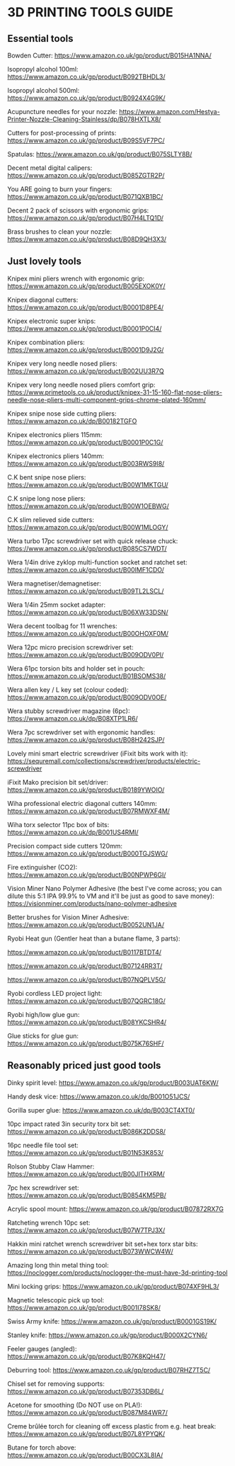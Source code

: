 # 3D PRINTING TOOLS GUIDE

## Essential tools

Bowden Cutter: https://www.amazon.co.uk/gp/product/B015HA1NNA/

Isopropyl alcohol 100ml: https://www.amazon.co.uk/gp/product/B092TBHDL3/

Isopropyl alcohol 500ml: https://www.amazon.co.uk/gp/product/B0924X4G9K/

Acupuncture needles for your nozzle: https://www.amazon.com/Hestya-Printer-Nozzle-Cleaning-Stainless/dp/B078HXTLX8/

Cutters for post-processing of prints: https://www.amazon.co.uk/gp/product/B09S5VF7PC/

Spatulas: https://www.amazon.co.uk/gp/product/B075SLTY8B/

Decent metal digital calipers: https://www.amazon.co.uk/gp/product/B085ZGTR2P/

You ARE going to burn your fingers: https://www.amazon.co.uk/gp/product/B071QXB1BC/

Decent 2 pack of scissors with ergonomic grips: https://www.amazon.co.uk/gp/product/B07H4LTQ1D/

Brass brushes to clean your nozzle: https://www.amazon.co.uk/gp/product/B08D9QH3X3/

## Just lovely tools

Knipex mini pliers wrench with ergonomic grip: https://www.amazon.co.uk/gp/product/B005EXOK0Y/

Knipex diagonal cutters: https://www.amazon.co.uk/gp/product/B0001D8PE4/

Knipex electronic super knips: https://www.amazon.co.uk/gp/product/B0001P0CI4/ 

Knipex combination pliers: https://www.amazon.co.uk/gp/product/B0001D9J2G/

Knipex very long needle nosed pliers: https://www.amazon.co.uk/gp/product/B002UU3R7Q

Knipex very long needle nosed pliers comfort grip: https://www.primetools.co.uk/product/knipex-31-15-160-flat-nose-pliers-needle-nose-pliers-multi-component-grips-chrome-plated-160mm/

Knipex snipe nose side cutting pliers: https://www.amazon.co.uk/dp/B00182TGFO

Knipex electronics pliers 115mm: https://www.amazon.co.uk/gp/product/B0001P0C1G/

Knipex electronics pliers 140mm: https://www.amazon.co.uk/gp/product/B003RWS9I8/

C.K bent snipe nose pliers: https://www.amazon.co.uk/gp/product/B00W1MKTGU/

C.K snipe long nose pliers: https://www.amazon.co.uk/gp/product/B00W1OEBWG/

C.K slim relieved side cutters: https://www.amazon.co.uk/gp/product/B00W1MLOGY/

Wera turbo 17pc screwdriver set with quick release chuck: https://www.amazon.co.uk/gp/product/B085CS7WDT/

Wera 1/4in drive zyklop multi-function socket and ratchet set: https://www.amazon.co.uk/gp/product/B00IMF1CDO/

Wera magnetiser/demagnetiser: https://www.amazon.co.uk/gp/product/B09TL2LSCL/

Wera 1/4in 25mm socket adapter: https://www.amazon.co.uk/gp/product/B06XW33DSN/

Wera decent toolbag for 11 wrenches: https://www.amazon.co.uk/gp/product/B00OHOXF0M/

Wera 12pc micro precision screwdriver set: https://www.amazon.co.uk/gp/product/B009ODV0PI/

Wera 61pc torsion bits and holder set in pouch: https://www.amazon.co.uk/gp/product/B01BSOMS38/

Wera allen key / L key set (colour coded): https://www.amazon.co.uk/gp/product/B009ODV0OE/

Wera stubby screwdriver magazine (6pc): https://www.amazon.co.uk/dp/B08XTP1LR6/

Wera 7pc screwdriver set with ergonomic handles: https://www.amazon.co.uk/gp/product/B08H242SJP/

Lovely mini smart electric screwdriver (iFixit bits work with it): https://sequremall.com/collections/screwdriver/products/electric-screwdriver

iFixit Mako precision bit set/driver: https://www.amazon.co.uk/gp/product/B0189YWOIO/

Wiha professional electric diagonal cutters 140mm: https://www.amazon.co.uk/gp/product/B07RMWXF4M/

Wiha torx selector 11pc box of bits: https://www.amazon.co.uk/dp/B001US4RMI/

Precision compact side cutters 120mm: https://www.amazon.co.uk/gp/product/B000TGJSWG/

Fire extinguisher (CO2): https://www.amazon.co.uk/gp/product/B00NPWP6GI/

Vision Miner Nano Polymer Adhesive (the best I've come across; you can dilute this 5:1 IPA 99.9% to VM and it'll be just as good to save money): https://visionminer.com/products/nano-polymer-adhesive

Better brushes for Vision Miner Adhesive: https://www.amazon.co.uk/gp/product/B0052UN1JA/

Ryobi Heat gun (Gentler heat than a butane flame, 3 parts): 

https://www.amazon.co.uk/gp/product/B0117BTDT4/

https://www.amazon.co.uk/gp/product/B07124RR3T/ 

https://www.amazon.co.uk/gp/product/B07NQPLV5G/

Ryobi cordless LED project light: https://www.amazon.co.uk/gp/product/B07QGRC18G/

Ryobi high/low glue gun: https://www.amazon.co.uk/gp/product/B08YKCSHR4/

Glue sticks for glue gun: https://www.amazon.co.uk/gp/product/B075K76SHF/

## Reasonably priced just good tools

Dinky spirit level: https://www.amazon.co.uk/gp/product/B003UAT6KW/

Handy desk vice: https://www.amazon.co.uk/dp/B001O51JCS/

Gorilla super glue: https://www.amazon.co.uk/dp/B003CT4XT0/

10pc impact rated 3in security torx bit set: https://www.amazon.co.uk/gp/product/B086K2DDS8/

16pc needle file tool set: https://www.amazon.co.uk/gp/product/B01N53K853/

Rolson Stubby Claw Hammer: https://www.amazon.co.uk/gp/product/B00JITHXRM/

7pc hex screwdriver set: https://www.amazon.co.uk/gp/product/B0854KM5PB/

Acrylic spool mount: https://www.amazon.co.uk/gp/product/B07872RX7G

Ratcheting wrench 10pc set: https://www.amazon.co.uk/gp/product/B07W7TPJ3X/

Hakkin mini ratchet wrench screwdriver bit set+hex torx star bits: https://www.amazon.co.uk/gp/product/B073WWCW4W/

Amazing long thin metal thing tool: https://noclogger.com/products/noclogger-the-must-have-3d-printing-tool

Mini locking grips: https://www.amazon.co.uk/gp/product/B074XF9HL3/

Magnetic telescopic pick up tool: https://www.amazon.co.uk/gp/product/B001I78SK8/

Swiss Army knife: https://www.amazon.co.uk/gp/product/B0001GS19K/ 

Stanley knife: https://www.amazon.co.uk/gp/product/B000X2CYN6/

Feeler gauges (angled): https://www.amazon.co.uk/gp/product/B07K8KQH47/

Deburring tool: https://www.amazon.co.uk/gp/product/B07RHZ7T5C/

Chisel set for removing supports: https://www.amazon.co.uk/gp/product/B07353DB6L/

Acetone for smoothing (Do NOT use on PLA!): https://www.amazon.co.uk/gp/product/B087M84WR7/

Creme brûlée torch for cleaning off excess plastic from e.g. heat break: https://www.amazon.co.uk/gp/product/B07L8YPYQK/

Butane for torch above: https://www.amazon.co.uk/gp/product/B00CX3L8IA/
